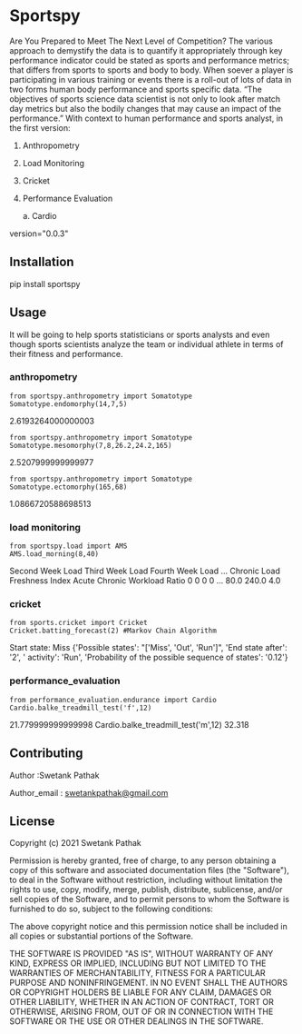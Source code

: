 # Sportspy

Are You Prepared to Meet The Next Level of Competition? 
The various approach to demystify the data is to quantify it appropriately through key performance indicator could be stated as sports and performance metrics; that differs from sports to sports and body to body. When soever a player is participating in various training or events there is a roll-out of lots of data in two forms human body performance and sports specific data.
“The objectives of sports science data scientist is not only to look after match day metrics but also the bodily changes that may cause an impact of the performance.”
With context to human performance and sports analyst, in the first version:
1. Anthropometry
2. Load Monitoring
3. Cricket
4. Performance Evaluation

	a. Cardio

version="0.0.3"
   
## Installation

pip install sportspy

## Usage

It will be going to help sports statisticians or sports analysts and even though sports scientists analyze the team or individual athlete in terms of their fitness and performance.

### anthropometry

	from sportspy.anthropometry import Somatotype
	Somatotype.endomorphy(14,7,5)
2.6193264000000003

	from sportspy.anthropometry import Somatotype
	Somatotype.mesomorphy(7,8,26.2,24.2,165)
2.5207999999999977

	from sportspy.anthropometry import Somatotype
	Somatotype.ectomorphy(165,68)
1.0866720588698513


### load monitoring

	from sportspy.load import AMS
	AMS.load_morning(8,40)
   Second Week Load  Third Week Load  Fourth Week Load  ...  Chronic Load  Freshness Index  Acute Chronic Workload Ratio
0                 0                0                 0  ...          80.0            240.0                           4.0


### cricket
	from sports.cricket import Cricket
	Cricket.batting_forecast(2) #Markov Chain Algorithm
Start state: Miss
{'Possible states': "['Miss', 'Out', 'Run']", 'End state after': '2', ' activity': 'Run', 'Probability of the possible sequence of states': '0.12'}


### performance_evaluation
	from performance_evaluation.endurance import Cardio
	Cardio.balke_treadmill_test('f',12)
21.779999999999998
	Cardio.balke_treadmill_test('m',12)
32.318

## Contributing

Author :Swetank Pathak

Author_email : swetankpathak@gmail.com


## License

Copyright (c) 2021 Swetank Pathak

Permission is hereby granted, free of charge, to any person obtaining a copy
of this software and associated documentation files (the "Software"), to deal
in the Software without restriction, including without limitation the rights
to use, copy, modify, merge, publish, distribute, sublicense, and/or sell
copies of the Software, and to permit persons to whom the Software is
furnished to do so, subject to the following conditions:

The above copyright notice and this permission notice shall be included in all
copies or substantial portions of the Software.

THE SOFTWARE IS PROVIDED "AS IS", WITHOUT WARRANTY OF ANY KIND, EXPRESS OR
IMPLIED, INCLUDING BUT NOT LIMITED TO THE WARRANTIES OF MERCHANTABILITY,
FITNESS FOR A PARTICULAR PURPOSE AND NONINFRINGEMENT. IN NO EVENT SHALL THE
AUTHORS OR COPYRIGHT HOLDERS BE LIABLE FOR ANY CLAIM, DAMAGES OR OTHER
LIABILITY, WHETHER IN AN ACTION OF CONTRACT, TORT OR OTHERWISE, ARISING FROM,
OUT OF OR IN CONNECTION WITH THE SOFTWARE OR THE USE OR OTHER DEALINGS IN THE
SOFTWARE.
